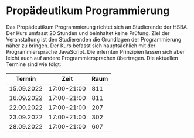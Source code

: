 # Propädeutikum Programmierung

Das Propädeutikum Programmierung richtet sich an Studierende der HSBA. Der Kurs umfasst 20 Stunden und beinhaltet keine Prüfung. Ziel der Veranstaltung ist den Studierenden die Grundlagen der Programmierung näher zu bringen. Der Kurs befasst sich hauptsächlich mit der Programmiersprache JavaScript. Die erlernten Prinzipien lassen sich aber leicht auch auf andere Programmiersprachen übertragen. Die aktuellen Termine sind wie folgt: 
<div align="center">

  |  Termin  |     Zeit    | Raum |
  |----------|:-----------:|------|
  |15.09.2022|17:00-21:00  | 811  |
  |16.09.2022|17:00-21:00  | 811  |
  |22.09.2022|17:00-21:00  | 207  |
  |23.09.2022|17:00-21:00  | 302  |
  |28.09.2022|17:00-21:00  | 607  |
  
</div>
